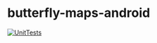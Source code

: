 # butterfly-maps-android
[![UnitTests](https://github.com/lightningkite/butterfly-maps-android/actions/workflows/UnitTests.yml/badge.svg)](https://github.com/lightningkite/butterfly-maps-android/actions/workflows/UnitTests.yml)
